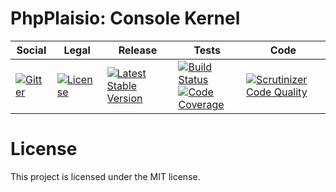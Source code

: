 # PhpPlaisio: Console Kernel

<table>
<thead>
<tr>
<th>Social</th>
<th>Legal</th>
<th>Release</th>
<th>Tests</th>
<th>Code</th>
</tr>
</thead>
<tbody>
<tr>
<td>
<a href="https://gitter.im/PhpPlaisio/PhpPlaisio"><img src="https://badges.gitter.im/PhpPlaisio/PhpPlaisio.svg" alt="Gitter"/></a>
</td>
<td>
<a href="https://packagist.org/packages/plaisio/console-kernel"><img src="https://poser.pugx.org/plaisio/console-kernel/license" alt="License"/></a>
</td>
<td>
<a href="https://packagist.org/packages/plaisio/console-kernel"><img src="https://poser.pugx.org/plaisio/console-kernel/v/stable" alt="Latest Stable Version"/></a><br/>
</td>
<td>
<a href="https://github.com/PhpPlaisio/console-kernel/actions/workflows/unit.yml"><img src="https://github.com/PhpPlaisio/console-kernel/actions/workflows/unit.yml/badge.svg" alt="Build Status"/></a><br/>
<a href="https://codecov.io/gh/PhpPlaisio/console-kernel"><img src="https://codecov.io/gh/PhpPlaisio/console-kernel/branch/master/graph/badge.svg" alt="Code Coverage"/></a>
</td>
<td>
<a href="https://scrutinizer-ci.com/g/PhpPlaisio/console-kernel/?branch=master"><img src="https://scrutinizer-ci.com/g/PhpPlaisio/console-kernel/badges/quality-score.png?b=master" alt="Scrutinizer Code Quality"/></a>
</td>
</tr>
</tbody>
</table>

#  License

This project is licensed under the MIT license.
